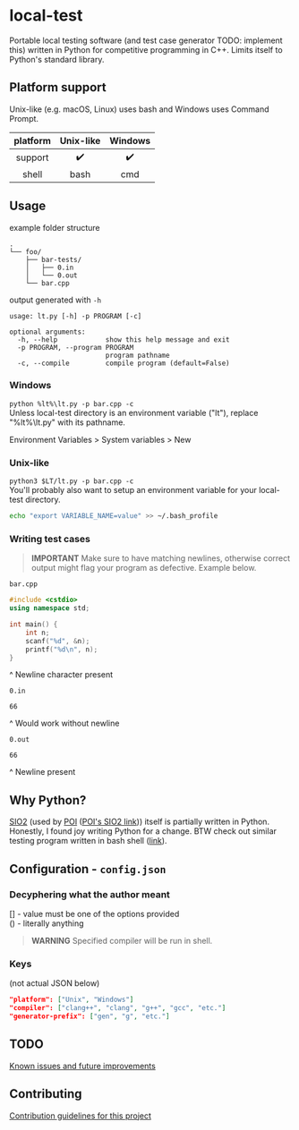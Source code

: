 # local-test

Portable local testing software (and test case generator TODO: implement this) written in Python for competitive programming in C++.
Limits itself to Python's standard library.

## Platform support

Unix-like (e.g. macOS, Linux) uses bash and Windows uses Command Prompt.

| platform | Unix-like | Windows |
|:---:|:---:|:---:|
| support | :heavy_check_mark: | :heavy_check_mark: |
| shell | bash | cmd |

## Usage

example folder structure
```
.
└── foo/
    ├── bar-tests/
    │   ├── 0.in
    │   └── 0.out
    └── bar.cpp
```

output generated with ```-h```
```
usage: lt.py [-h] -p PROGRAM [-c]

optional arguments:
  -h, --help            show this help message and exit
  -p PROGRAM, --program PROGRAM
                        program pathname
  -c, --compile         compile program (default=False)
```

### Windows
```python %lt%\lt.py -p bar.cpp -c```\
Unless local-test directory is an environment variable ("lt"), replace "%lt%\lt.py" with its pathname.

Environment Variables > System variables > New

### Unix-like
```python3 $LT/lt.py -p bar.cpp -c```\
You'll probably also want to setup an environment variable for your local-test directory.

```bash
echo "export VARIABLE_NAME=value" >> ~/.bash_profile
```

### Writing test cases

> **IMPORTANT**
> Make sure to have matching newlines, otherwise correct output might flag your program as defective. Example below.

```bar.cpp```
```cpp
#include <cstdio>
using namespace std;

int main() {
    int n;
    scanf("%d", &n);
    printf("%d\n", n);
}
```

^ Newline character present

```0.in```
```
66

```

^ Would work without newline

```0.out```
```
66

```

^ Newline present

## Why Python?

[SIO2](https://github.com/sio2project) (used by [POI](https://oi.edu.pl) ([POI's SIO2 link](https://sio2.mimuw.edu.pl/))) itself is partially written in Python. Honestly, I found joy writing Python for a change.
BTW check out similar testing program written in bash shell ([link](https://example.com)).

## Configuration - ```config.json```

### Decyphering what the author meant

[] - value must be one of the options provided\
() - literally anything

> **WARNING**
> Specified compiler will be run in shell.

### Keys

(not actual JSON below)

```json
"platform": ["Unix", "Windows"]
"compiler": ["clang++", "clang", "g++", "gcc", "etc."]
"generator-prefix": ["gen", "g", "etc."]
```

## TODO

[Known issues and future improvements](docs/TODO.md)

## Contributing

[Contribution guidelines for this project](docs/CONTRIBUTING.md)